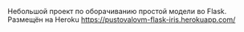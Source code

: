 Небольшой проект по оборачиванию простой модели во Flask.
Размещён на Heroku https://pustovalovm-flask-iris.herokuapp.com/
